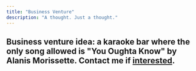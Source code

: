 ```yaml
---
title: "Business Venture"
description: "A thought. Just a thought."
---
```


## Business venture idea: a karaoke bar where the only song allowed is "You Oughta Know" by Alanis Morissette. Contact me if [interested](https://youtu.be/NPcyTyilmYY).
